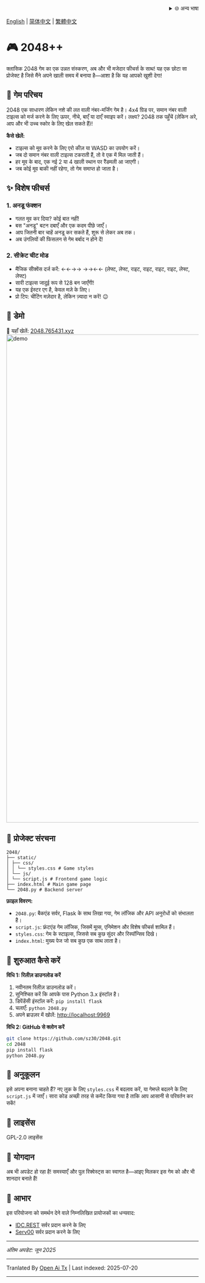 <div align="right">
  <details>
    <summary >🌐 अन्य भाषा</summary>
    <div>
      <div align="center">
        <a href="https://openaitx.github.io/view.html?user=sz30&project=2048-magic&lang=ja">日本語</a>
        | <a href="https://openaitx.github.io/view.html?user=sz30&project=2048-magic&lang=ko">한국어</a>
        | <a href="https://openaitx.github.io/view.html?user=sz30&project=2048-magic&lang=hi">हिन्दी</a>
        | <a href="https://openaitx.github.io/view.html?user=sz30&project=2048-magic&lang=th">ไทย</a>
        | <a href="https://openaitx.github.io/view.html?user=sz30&project=2048-magic&lang=fr">Français</a>
        | <a href="https://openaitx.github.io/view.html?user=sz30&project=2048-magic&lang=de">Deutsch</a>
        | <a href="https://openaitx.github.io/view.html?user=sz30&project=2048-magic&lang=es">Español</a>
        | <a href="https://openaitx.github.io/view.html?user=sz30&project=2048-magic&lang=it">Itapano</a>
        | <a href="https://openaitx.github.io/view.html?user=sz30&project=2048-magic&lang=ru">Русский</a>
        | <a href="https://openaitx.github.io/view.html?user=sz30&project=2048-magic&lang=pt">Português</a>
        | <a href="https://openaitx.github.io/view.html?user=sz30&project=2048-magic&lang=nl">Nederlands</a>
        | <a href="https://openaitx.github.io/view.html?user=sz30&project=2048-magic&lang=pl">Polski</a>
        | <a href="https://openaitx.github.io/view.html?user=sz30&project=2048-magic&lang=ar">العربية</a>
        | <a href="https://openaitx.github.io/view.html?user=sz30&project=2048-magic&lang=fa">فارسی</a>
        | <a href="https://openaitx.github.io/view.html?user=sz30&project=2048-magic&lang=tr">Türkçe</a>
        | <a href="https://openaitx.github.io/view.html?user=sz30&project=2048-magic&lang=vi">Tiếng Việt</a>
        | <a href="https://openaitx.github.io/view.html?user=sz30&project=2048-magic&lang=id">Bahasa Indonesia</a>
      </div>
    </div>
  </details>
</div>


[English](https://raw.githubusercontent.com/sz30/2048-magic/main/README.md) | [简体中文](https://raw.githubusercontent.com/sz30/2048-magic/main/README.zh-CN.md) | [繁體中文](https://raw.githubusercontent.com/sz30/2048-magic/main/README.zh-TW.md)

# 🎮 2048++

क्लासिक 2048 गेम का एक उन्नत संस्करण, अब और भी मजेदार फीचर्स के साथ! यह एक छोटा सा प्रोजेक्ट है जिसे मैंने अपने खाली समय में बनाया है—आशा है कि यह आपको खुशी देगा!

## 🎯 गेम परिचय

2048 एक साधारण लेकिन नशे की लत वाली नंबर-मर्जिंग गेम है। 4x4 ग्रिड पर, समान नंबर वाली टाइल्स को मर्ज करने के लिए ऊपर, नीचे, बाएँ या दाएँ स्वाइप करें। लक्ष्य? 2048 तक पहुँचें (लेकिन अरे, आप और भी उच्च स्कोर के लिए खेल सकते हैं)!

**कैसे खेलें:**
- टाइल्स को मूव करने के लिए एरो कीज़ या WASD का उपयोग करें।
- जब दो समान नंबर वाली टाइल्स टकराती हैं, तो वे एक में मिल जाती हैं।
- हर मूव के बाद, एक नई 2 या 4 खाली स्थान पर रैंडमली आ जाएगी।
- जब कोई मूव बाकी नहीं रहेगा, तो गेम समाप्त हो जाता है।

## ✨ विशेष फीचर्स

### 1. अनडू फंक्शन
- गलत मूव कर दिया? कोई बात नहीं!
- बस "अनडू" बटन दबाएँ और एक कदम पीछे जाएँ।
- आप जितनी बार चाहें अनडू कर सकते हैं, शुरू से लेकर अब तक।
- अब उंगलियों की फिसलन से गेम बर्बाद न होने दें!

### 2. सीक्रेट चीट मोड
- मैजिक सीक्वेंस दर्ज करें: ←←→→ →→←← (लेफ्ट, लेफ्ट, राइट, राइट,  राइट, राइट, लेफ्ट, लेफ्ट)
- सारी टाइल्स जादुई रूप से 128 बन जाएँगी!
- यह एक ईस्टर एग है, केवल मज़े के लिए।
- प्रो टिप: चीटिंग मज़ेदार है, लेकिन ज़्यादा न करें! 😉

## 🎯 डेमो

🎯 यहाँ खेलें: [2048.765431.xyz](https://2048.765431.xyz/)
<img width="1279" alt="demo" src="https://github.com/user-attachments/assets/0df2c956-b6d9-4371-a916-f6ac3ae642be" />



## 📁 प्रोजेक्ट संरचना
```
2048/
├── static/
│ ├── css/
│ │ └── styles.css # Game styles
│ └── js/
│ └── script.js # Frontend game logic
├── index.html # Main game page
└── 2048.py # Backend server
```
**फ़ाइल विवरण:**
- `2048.py`: बैकएंड सर्वर, Flask के साथ लिखा गया, गेम लॉजिक और API अनुरोधों को संभालता है।
- `script.js`: फ्रंटएंड गेम लॉजिक, जिसमें मूव्स, एनिमेशन और विशेष फीचर्स शामिल हैं।
- `styles.css`: गेम के स्टाइल्स, जिससे सब कुछ सुंदर और रिस्पॉन्सिव दिखे।
- `index.html`: मुख्य पेज जो सब कुछ एक साथ लाता है।

## 🚀 शुरुआत कैसे करें

**विधि 1: रिलीज़ डाउनलोड करें**
1. नवीनतम रिलीज़ डाउनलोड करें।
2. सुनिश्चित करें कि आपके पास Python 3.x इंस्टॉल है।
3. डिपेंडेंसी इंस्टॉल करें: `pip install flask`
4. चलाएँ: `python 2048.py`
5. अपने ब्राउज़र में खोलें: [http://localhost:9969](http://localhost:9969)

**विधि 2: GitHub से क्लोन करें**
```bash
git clone https://github.com/sz30/2048.git
cd 2048
pip install flask
python 2048.py
```
## 🎨 अनुकूलन

इसे अपना बनाना चाहते हैं? नए लुक के लिए `styles.css` में बदलाव करें, या गेमप्ले बदलने के लिए `script.js` में जाएँ। सारा कोड अच्छी तरह से कमेंट किया गया है ताकि आप आसानी से परिवर्तन कर सकें!

## 📝 लाइसेंस

GPL-2.0 लाइसेंस

## 🤝 योगदान

अब भी अपडेट हो रहा है! समस्याएँ और पुल रिक्वेस्ट्स का स्वागत है—आइए मिलकर इस गेम को और भी शानदार बनाते हैं!


## 🙏 आभार

इस परियोजना को समर्थन देने वाले निम्नलिखित प्रायोजकों का धन्यवाद:
- [IDC.REST](https://idc.rest/) सर्वर प्रदान करने के लिए
- [Serv00](https://www.serv00.com/) सर्वर प्रदान करने के लिए

---
_अंतिम अपडेट: जून 2025_



---

Tranlated By [Open Ai Tx](https://github.com/OpenAiTx/OpenAiTx) | Last indexed: 2025-07-20

---